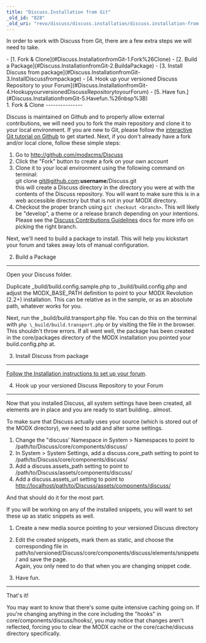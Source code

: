 ```yaml
---
title: "Discuss.Installation from Git"
_old_id: "828"
_old_uri: "revo/discuss/discuss.installation/discuss.installation-from-git"
---
```


In order to work with Discuss from Git, there are a few extra steps we will need to take.

<div>- [1. Fork & Clone](#Discuss.InstallationfromGit-1.Fork%26Clone)
- [2. Build a Package](#Discuss.InstallationfromGit-2.BuildaPackage)
- [3. Install Discuss from package](#Discuss.InstallationfromGit-3.InstallDiscussfrompackage)
- [4. Hook up your versioned Discuss Repository to your Forum](#Discuss.InstallationfromGit-4.HookupyourversionedDiscussRepositorytoyourForum)
- [5. Have fun.](#Discuss.InstallationfromGit-5.Havefun.%26nbsp%3B)

</div>1. Fork & Clone
---------------

Discuss is maintained on Github and to properly allow external contributions, we will need you to fork the main repository and clone it to your local environment. If you are new to Git, please follow the [interactive Git tutorial on Github](http://try.github.com) to get started. Next, if you don't already have a fork and/or local clone, follow these simple steps:

1. Go to <http://github.com/modxcms/Discuss>
2. Click the "Fork" button to create a fork on your own account
3. Clone it to your local environment using the following command on terminal:   
  git clone git@github.com:**username**/Discuss.git   
  this will create a Discuss directory in the directory you were at with the contents of the Discuss repository. You will want to make sure this is in a web accessible directory but that is not in your MODX directory.
4. Checkout the proper branch using `git checkout <branch>`. This will likely be "develop", a theme or a release branch depending on your intentions. Please see the [Discuss Contributions Guidelines](/extras/revo/discuss/discuss.contributing "Discuss.Contributing") docs for more info on picking the right branch.

Next, we'll need to build a package to install. This will help you kickstart your forum and takes away lots of manual configuration.

2. Build a Package
------------------

Open your Discuss folder.

Duplicate \_build/build.config.sample.php to \_build/build.config.php and adjust the MODX\_BASE\_PATH definition to point to your MODX Revolution (2.2+) installation. This can be relative as in the sample, or as an absolute path, whatever works for you.

Next, run the \_build/build.transport.php file. You can do this on the terminal with `php \_build/build.transport.php` or by visiting the file in the browser. This shouldn't throw errors. If all went well, the package has been created in the core/packages directory of the MODX installation you pointed your build.config.php at.

3. Install Discuss from package
-------------------------------

[Follow the Installation instructions to set up your forum](/extras/revo/discuss/discuss.installation "Discuss.Installation").

4. Hook up your versioned Discuss Repository to your Forum
----------------------------------------------------------

Now that you installed Discuss, all system settings have been created, all elements are in place and you are ready to start building.. almost.

To make sure that Discuss actually uses your source (which is stored out of the MODX directory), we need to add and alter some settings.

1. Change the "discuss' Namespace in System > Namespaces to point to /path/to/Discuss/core/components/discuss/
2. In System > System Settings, add a discuss.core\_path setting to point to /path/to/Discuss/core/components/discuss/
3. Add a discuss.assets\_path setting to point to /path/to/Discuss/assets/components/discuss/
4. Add a discuss.assets\_url setting to point to <http://localhost/path/to/Discuss/assets/components/discuss/>

And that should do it for the most part.

If you will be working on any of the installed snippets, you will want to set these up as static snippets as well.

1. Create a new media source pointing to your versioned Discuss directory
2. Edit the created snippets, mark them as static, and choose the corresponding file in path/to/versioned/Discuss/core/components/discuss/elements/snippets/ and save the page.   
  Again, you only need to do that when you are changing snippet code.

5. Have fun. 
-------------

That's it!

You may want to know that there's some quite intensive caching going on. If you're changing anything in the core including the "hooks" in core/components/discuss/hooks/, you may notice that changes aren't reflected, forcing you to clear the MODX cache or the core/cache/discuss directory specifically.